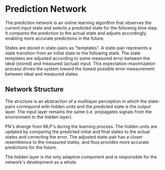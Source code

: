 # Prediction Network
The prediction network is an online learning algorithm that observes the current input state and selects a predicted state for the following time step. It compares the prediction to the actual state and adjusts accordingly, enabling more accurate predictions in the future.

States are stored in state-pairs as "templates". A state-pair represents a state transition from an initial state to the following state. The state templates are adjusted according to some measured error between the ideal (stored) and measured (actual) input. This expectation-maximization process drives the system toward the lowest possible error measurement between ideal and measured states.

## Network Structure
The structure is an abstraction of a multilayer perceptron in which the state-pairs correspond with hidden units and the predicted state is the output layer. The input layer remains the same (i.e. propagates signals from the environment to the hidden layer). 

PN's diverge from MLP's during the learning process. The hidden units are updated by comparing the predicted initial and final states to the actual states and correcting the error. The adjusted state-pair has a closer resemblence to the measured states, and thus provides more accurate predictions for the future.

The hidden layer is the only adaptive component and is responsible for the network's development as a whole. 
